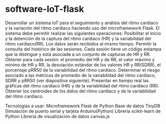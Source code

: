 # software-IoT-flask
Desarrollar un sistema IoT para el seguimiento y análisis del ritmo cardíaco y la variación del ritmo cardíaco haciendo uso del microframework Flask. El sistema debe permitir realizar las siguientes operaciones: 
Posibilitar el inicio y la detención de la captura del ritmo cardiaco (HR) y la variabilidad del ritmo cardíaco(RR).  Los datos serán recibidos al mismo tiempo. 
Permitir la consulta del histórico de las sesiones. Cada sesión tiene un código estampa que la distingue y está asociada a un conjunto de capturas de HR y RR.
Obtener para cada sesión: el promedio del HR y de RR, el valor máximo y mínimo de HR y RR,  la desviación estándar de los valores HR y RR(SDRR), el porcentaje pRR50 de la variabilidad del ritmo cardíaco. 
Determinar el riesgo asociado a las métricas de promedio de la variabilidad del ritmo cardíaco, SDRR y pRR50 (ver diapositiva siguiente).
Presentar en tiempo real las gráficas del ritmo cardíaco (HR) y de la variabilidad del ritmo cardíaco (RR).
Obtener los centroides de los datos del ritmo cardíaco y de la variabilidad del ritmo cardíaco. 

Tecnologías a usar: 
Microframework Flask de Python 
Base de datos TinyDB
Simulación de puerto serial y tarjeta Arduino(Python) 
Librería scikit-learn de Python
Librería de visualización de datos canvas.js
